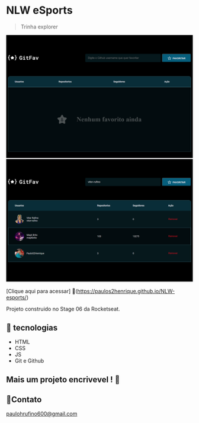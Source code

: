 # NLW eSports 

> Trinha explorer

![Favorits mod off](./scryptes/fav.off.png)
![favorits mod on](./scryptes/fav.on.png)


[Clique aqui para acessar]
🔎(https://paulos2henrique.github.io/NLW-esports/)


Projeto construido no Stage 06 da Rocketseat.

## 🤖 tecnologias

- HTML
- CSS
- JS
- Git e Github

## Mais um projeto encrivevel ! 🦾

## 👾Contato

paulohrufino600@gmail.com